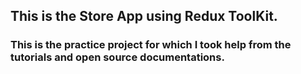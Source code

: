 ## This is the Store App using Redux ToolKit.

### This is the practice project for which I took help from the tutorials and open source documentations.